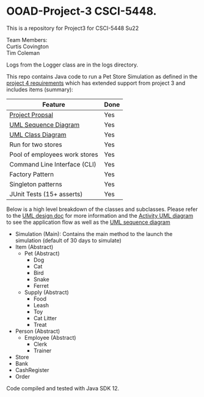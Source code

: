 # OOAD-Project-3 CSCI-5448.
This is a repository for Project3 for CSCI-5448 Su22 

Team Members:   
Curtis Covington   
Tim Coleman     


Logs from the Logger class are in the logs directory.

This repo contains Java code to run a Pet Store Simulation as defined in the [project 4 requirements](OOAD%20Project%204.pdf) which has extended support from project 3 and includes items (summary): 

|  Feature |  Done |
|---|---|
| [Project Propsal](Project_Proposal.pdf) | Yes  | 
| [UML Sequence Diagram](Pet_Store_Sequence_diagram.pdf) | Yes  | 
| [UML Class Diagram](Pet_Store_Simulation_UML_Project_4.pdf) | Yes  | 
| Run for two stores | Yes  | 
| Pool of employees work stores | Yes  | 
| Command Line Interface (CLI) | Yes  | 
| Factory Pattern| Yes  | 
| Singleton patterns  | Yes  | 
| JUnit Tests (15+ asserts) | Yes  | 


Below is a high level breakdown of the classes and subclasses. Please refer to the [UML design doc](Pet_Store_Simulation_UML_Project_4.pdf ) for more information and the [Activity UML diagram](Pet_Store_UML_Activity_Diagram.pdf) to see the application flow as well as the [UML sequence diagram](Pet_Store_Sequence_diagram.pdf)

* Simulation (Main): Contains the main method to the launch the simulation (default of 30 days to simulate)
* Item (Abstract)
  * Pet (Abstract)
    * Dog 
    * Cat
    * Bird
    * Snake
    * Ferret
  * Supply (Abstract)
    * Food
    * Leash 
    * Toy 
    * Cat Litter
    * Treat
* Person (Abstract)
  * Employee (Abstract)
    * Clerk 
    * Trainer
* Store
* Bank 
* CashRegister
* Order

Code compiled and tested with Java SDK 12. 






